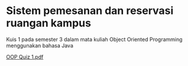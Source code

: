 # Sistem pemesanan dan reservasi ruangan kampus
Kuis 1 pada semester 3 dalam mata kuliah Object Oriented Programming menggunakan bahasa Java

[OOP Quiz 1.pdf](https://github.com/AgengAbi/OOP-Kuis1/files/12826487/OOP.Quiz.1.pdf)
